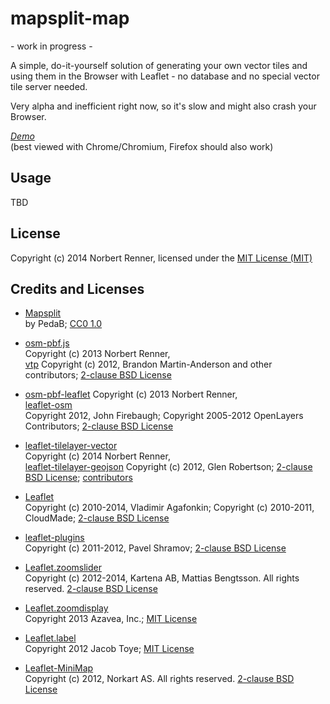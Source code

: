 mapsplit-map
============

\- work in progress \-

A simple, do-it-yourself solution of generating your own vector tiles and using them in the Browser with Leaflet - 
no database and no special vector tile server needed.

Very alpha and inefficient right now, so it's slow and might also crash your Browser.

*[Demo](http://norbertrenner.de/osm/mapsplit-map/)*<br>
(best viewed with Chrome/Chromium, Firefox should also work) 

## Usage

TBD

## License

Copyright (c) 2014 Norbert Renner, licensed under the [MIT License (MIT)](LICENSE)

## Credits and Licenses

* [Mapsplit](https://github.com/PedaB/mapsplit)  
by PedaB; [CC0 1.0](https://github.com/PedaB/mapsplit/blob/master/COPYING)

* [osm-pbf.js](https://github.com/nrenner/osm-pbf.js)  
Copyright (c) 2013 Norbert Renner,  
[vtp](https://github.com/bmander/vtp)
Copyright (c) 2012, Brandon Martin-Anderson and other contributors; [2-clause BSD License](https://github.com/nrenner/osm-pbf.js/blob/master/LICENSE)
* [osm-pbf-leaflet](https://github.com/nrenner/osm-pbf-leaflet)
Copyright (c) 2013 Norbert Renner,  
[leaflet-osm](https://github.com/jfirebaugh/leaflet-osm)  
Copyright 2012, John Firebaugh; Copyright 2005-2012 OpenLayers Contributors; [2-clause BSD License](https://github.com/jfirebaugh/leaflet-osm/blob/master/BSD-LICENSE)
* [leaflet-tilelayer-vector](https://github.com/nrenner/leaflet-tilelayer-vector)  
Copyright (c) 2014 Norbert Renner,  
[leaflet-tilelayer-geojson](https://github.com/glenrobertson/leaflet-tilelayer-geojson)
Copyright (c) 2012, Glen Robertson; [2-clause BSD License](https://github.com/nrenner/leaflet-tilelayer-vector/blob/master/LICENCE); [contributors](https://github.com/glenrobertson/leaflet-tilelayer-geojson#contributors)

* [Leaflet](http://leafletjs.com/)  
Copyright (c) 2010-2014, Vladimir Agafonkin; Copyright (c) 2010-2011, CloudMade; [2-clause BSD License](https://github.com/Leaflet/Leaflet/blob/master/LICENSE)
* [leaflet-plugins](https://github.com/shramov/leaflet-plugins)  
Copyright (c) 2011-2012, Pavel Shramov; [2-clause BSD License](lib/leaflet-plugins/LICENSE)
 * [Leaflet.zoomslider](https://github.com/kartena/Leaflet.zoomslider)  
 Copyright (c) 2012-2014, Kartena AB, Mattias Bengtsson. All rights reserved. [2-clause BSD License](https://github.com/kartena/Leaflet.zoomslider/blob/master/LICENSE)
* [Leaflet.zoomdisplay](https://github.com/azavea/Leaflet.zoomdisplay)  
Copyright 2013 Azavea, Inc.; [MIT License](https://github.com/azavea/Leaflet.zoomdisplay/blob/master/MIT-LICENSE.txt)
* [Leaflet.label](https://github.com/Leaflet/Leaflet.label)  
Copyright 2012 Jacob Toye; [MIT License](https://github.com/Leaflet/Leaflet.label/blob/master/MIT-LICENCE.txt)
* [Leaflet-MiniMap](https://github.com/Norkart/Leaflet-MiniMap)  
Copyright (c) 2012, Norkart AS. All rights reserved. [2-clause BSD License](https://github.com/Norkart/Leaflet-MiniMap/blob/master/LICENSE.txt)
